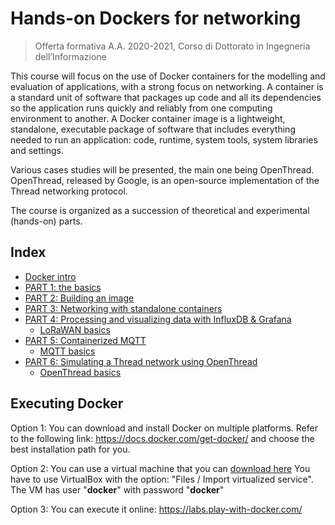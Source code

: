 # Hands-on Dockers for networking
> Offerta formativa A.A. 2020-2021, Corso di Dottorato in Ingegneria dell’Informazione

This course will focus on the use of Docker containers for the modelling and evaluation of applications, with a strong focus on networking. A container is a standard unit of software that packages up code and all its dependencies so the application runs quickly and reliably from one computing environment to another. A Docker container image is a lightweight, standalone, executable package of software that includes everything needed to run an application: code, runtime, system tools, system libraries and settings. 

Various cases studies will be presented, the main one being OpenThread. OpenThread, released by Google, is an open-source implementation of the Thread networking protocol. 

The course is organized as a succession of theoretical and experimental (hands-on) parts.

## Index
* [Docker intro](https://github.com/pmanzoni/phdunimed/blob/main/slides/docker.pdf)
* [PART 1: the basics](https://hackmd.io/@phdunimed/BJ4Zb39l_)
* [PART 2: Building an image](https://hackmd.io/@phdunimed/B1l7nxlWu)
* [PART 3: Networking with standalone containers](https://hackmd.io/@phdunimed/B1Dnrg1Wu)
* [PART 4: Processing and visualizing data with InfluxDB & Grafana](https://hackmd.io/@phdunimed/rkm_b3qld)
  - [LoRaWAN basics](https://github.com/pmanzoni/phdunimed/blob/main/slides/lorawan.pdf)
* [PART 5: Containerized MQTT](https://hackmd.io/@phdunimed/rJUh4GlZu)
  - [MQTT basics](https://github.com/pmanzoni/phdunimed/blob/main/slides/mqtt.pdf)
* [PART 6: Simulating a Thread network using OpenThread](https://hackmd.io/@phdunimed/HJSYZ2cxO)
  - [OpenThread basics](https://github.com/pmanzoni/phdunimed/blob/main/slides/openthread.pdf)

## Executing Docker
Option 1:
You can download and install Docker on multiple platforms. Refer to the following link: 
https://docs.docker.com/get-docker/
and choose the best installation path for you.

Option 2: 
You can use a virtual machine that you can [download here](https://www.dropbox.com/s/frur6hfwanc9fwl/ubudocker.ova?dl=0)
You have to use  VirtualBox  with the option: "Files / Import virtualized service".
The VM has user "**docker**" with password "**docker**"

Option 3:
You can execute it online: 
https://labs.play-with-docker.com/


